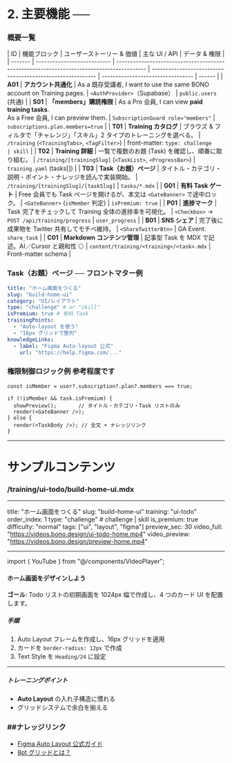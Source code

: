 # 2. 主要機能 ──

### 概要一覧

| ID      | 機能ブロック                | ユーザーストーリー & 価値                                                                 | 主な UI / API                                              | データ & 権限                     |
| ------- | --------------------------- | ----------------------------------------------------------------------------------------- | ---------------------------------------------------------- | --------------------------------- | ------ |
| **A01** | **アカウント共通化**        | As a 既存受講者, I want to use the same BONO account on Training pages.                   | `<AuthProvider>`（Supabase）                               | `public.users` (共通)             |
| **S01** | **「members」購読権限**     | As a Pro 会員, I can view **paid training tasks**.<br>As a Free 会員, I can preview them. | `SubscriptionGuard role="members"`                         | `subscriptions.plan.members=true` |
| **T01** | **Training カタログ**       | ブラウズ & フィルタで「チャレンジ」「スキル」2 タイプのトレーニングを選べる。             | `/training` (`<TrainingTabs>`, `<TagFilter>`)              | front-matter: `type: challenge    | skill` |
| **T02** | **Training 詳細**           | 一覧で複数のお題 (Task) を確認し、順番に取り組む。                                        | `/training/[trainingSlug]` (`<TaskList>`, `<ProgressBar>`) | `training.yaml` (tasks[])         |
| **T03** | **Task（お題）ページ**      | タイトル・カテゴリ・説明・ポイント・ナレッジを読んで実装開始。                            | `/training/[trainingSlug]/[taskSlug]`                      | `tasks/*.mdx`                     |
| **G01** | **有料 Task ゲート**        | Free 会員でも Task ページを開けるが、本文は `<GateBanner>` で途中ロック。                 | `<GateBanner>` (`isMember` 判定)                           | `isPremium: true`                 |
| **P01** | **進捗マーク**              | Task 完了をチェックして Training 全体の進捗率を可視化。                                   | `<Checkbox>` -> `POST /api/training/progress`              | `user_progress`                   |
| **B01** | **SNS シェア**              | 完了後に成果物を Twitter 共有してモチベ維持。                                             | `<ShareTwitterBtn>`                                        | GA Event: `share_task`            |
| **C01** | **Markdown コンテンツ管理** | 記事型 Task を MDX で記述。AI／Cursor と親和性 ◎                                          | `content/training/<training>/<task>.mdx`                   | Front-matter schema               |

### Task（お題）ページ ── フロントマター例

```yaml
title: "ホーム画面をつくる"
slug: "build-home-ui"
category: "UI/レイアウト"
type: "challenge" # or "skill"
isPremium: true # 有料 Task
trainingPoints:
  - "Auto-layout を使う"
  - "16px グリッドで整列"
knowledgeLinks:
  - label: "Figma Auto-layout 公式"
    url: "https://help.figma.com/..."
```

### 権限制御ロジック例 参考程度です

```
const isMember = user?.subscription?.plan?.members === true;

if (!isMember && task.isPremium) {
  showPreview();       // タイトル・カテゴリ・Task リストのみ
  render(<GateBanner />);
} else {
  render(<TaskBody />); // 全文 + ナレッジリンク
}
```

---

# サンプルコンテンツ

### /training/ui-todo/build-home-ui.mdx

---

title: "ホーム画面をつくる"
slug: "build-home-ui"
training: "ui-todo"
order_index: 1
type: "challenge" # challenge | skill
is_premium: true
difficulty: "normal"
tags: ["ui", "layout", "figma"]
preview_sec: 30
video_full: "https://videos.bono.design/ui-todo-home.mp4"
video_preview: "https://videos.bono.design/preview-home.mp4"

---

import { YouTube } from "@/components/VideoPlayer";

#### ホーム画面をデザインしよう

**ゴール**: Todo リストの初期画面を 1024px 幅で作成し、4 つのカード UI を配置します。

##### 手順

1. Auto Layout フレームを作成し、16px グリッドを適用
2. カードを `border-radius: 12px` で作成
3. Text Style を `Heading/24` に設定

<YouTube id="abcd1234" start={0} end={preview_sec} />

---

##### トレーニングポイント

- **Auto Layout** の入れ子構造に慣れる
- グリッドシステムで余白を揃える

### ##ナレッジリンク

- [Figma Auto Layout 公式ガイド](https://help.figma.com/hc/ja/articles/360040451373)
- [8pt グリッドとは？](https://www.gridlover.net/8pt-grid)
